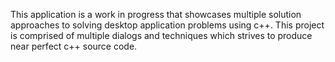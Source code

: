This application is a work in progress that  showcases multiple solution approaches to solving desktop application problems using c++. 
This project is comprised of multiple dialogs and techniques which strives to produce near perfect c++ source code.
